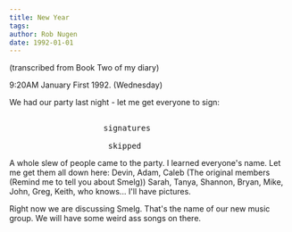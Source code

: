 ```yaml
---
title: New Year
tags: 
author: Rob Nugen
date: 1992-01-01
---
```


<p class=note>(transcribed from Book Two of my diary)</p>

<p class=date>9:20AM January First 1992. (Wednesday)</p>

<p>We had our party last night - let me get everyone to sign:


<pre>

                    signatures

                     skipped
</pre>

<p>A whole slew of people came to the party.  I learned everyone's
name.  Let me get them all down here: Devin, Adam, Caleb (The original
members (Remind me to tell you about Smelg)) Sarah, Tanya, Shannon,
Bryan, Mike, John, Greg, Keith, who knows... I'll have pictures.

<p>Right now we are discussing Smelg.  That's the name of our new
music group.  We will have some weird ass songs on there.

